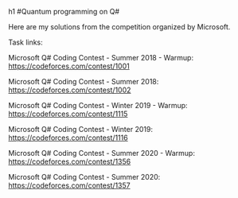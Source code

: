 h1 #Quantum programming on Q#

Here are my solutions from the competition organized by Microsoft.

Task links:

Microsoft Q# Coding Contest - Summer 2018 - Warmup: https://codeforces.com/contest/1001

Microsoft Q# Coding Contest - Summer 2018: https://codeforces.com/contest/1002

Microsoft Q# Coding Contest - Winter 2019 - Warmup: https://codeforces.com/contest/1115

Microsoft Q# Coding Contest - Winter 2019: https://codeforces.com/contest/1116

Microsoft Q# Coding Contest - Summer 2020 - Warmup: https://codeforces.com/contest/1356

Microsoft Q# Coding Contest - Summer 2020: https://codeforces.com/contest/1357
